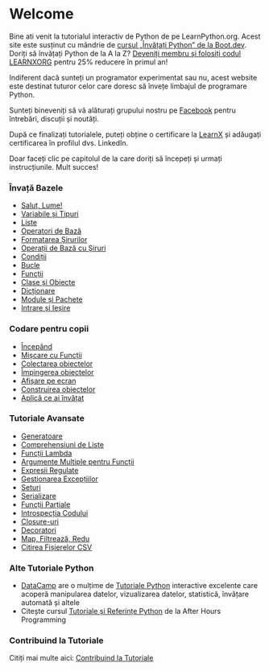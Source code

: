 # Welcome

Bine ati venit la tutorialul interactiv de Python de pe LearnPython.org. Acest site este susținut cu mândrie de [cursul „Învățați Python” de la Boot.dev](https://www.boot.dev/courses/learn-python?promo=LEARNXORG). Doriți să învățați Python de la A la Z? [Deveniți membru și folosiți codul LEARNXORG](https://www.boot.dev/pricing?promo=LEARNXORG) pentru 25% reducere în primul an!

Indiferent dacă sunteți un programator experimentat sau nu, acest website este destinat tuturor celor care doresc să învețe limbajul de programare Python.<br>

Sunteți bineveniți să vă alăturați grupului nostru pe <a href="http://www.facebook.com/groups/180708015327157/">Facebook</a> pentru întrebări, discuții și noutăți.

După ce finalizați tutorialele, puteți obține o certificare la [LearnX](https://www.learnx.org) și adăugați certificarea în profilul dvs. LinkedIn.

Doar faceți clic pe capitolul de la care doriți să începeți și urmați instrucțiunile. Mult succes!<br>

### Învață Bazele

- [Salut, Lume!](Hello,%20World!)
- [Variabile și Tipuri](Variables%20and%20Types)
- [Liste](Lists)
- [Operatori de Bază](Basic%20Operators)
- [Formatarea Șirurilor](String%20Formatting)
- [Operații de Bază cu Șiruri](Basic%20String%20Operations)
- [Condiții](Conditions)
- [Bucle](Loops)
- [Funcții](Functions)
- [Clase și Obiecte](Classes%20and%20Objects)
- [Dicționare](Dictionaries)
- [Module și Pachete](Modules%20and%20Packages)
- [Intrare și Ieșire](Input%20and%20Output)

### Codare pentru copii

- [Începând](https://codingforkids.io/play/python/intro-level1)
- [Mișcare cu Funcții](https://codingforkids.io/play/python/intro-level2)
- [Colectarea obiectelor](https://codingforkids.io/play/python/intro-level3)
- [Împingerea obiectelor](https://codingforkids.io/play/python/intro-level4)
- [Afișare pe ecran](https://codingforkids.io/play/python/intro-level5)
- [Construirea obiectelor](https://codingforkids.io/play/python/intro-level6)
- [Aplică ce ai învățat](https://codingforkids.io/play/python/intro-level7)

### Tutoriale Avansate

- [Generatoare](Generators)
- [Comprehensiuni de Liste](List%20Comprehensions)
- [Funcții Lambda](Lambda%20functions)
- [Argumente Multiple pentru Funcții](Multiple%20Function%20Arguments)
- [Expresii Regulate](Regular%20Expressions)
- [Gestionarea Excepțiilor](Exception%20Handling)
- [Seturi](Sets)
- [Serializare](Serialization)
- [Funcții Parțiale](Partial%20functions)
- [Introspecția Codului](Code%20Introspection)
- [Closure-uri](Closures)
- [Decoratori](Decorators)
- [Map, Filtrează, Redu](Map,%20Filter,%20Reduce)
- [Citirea Fișierelor CSV](Parsing%20CSV%20Files)

### Alte Tutoriale Python

- [DataCamp](https://datacamp.pxf.io/c/67577/1012793/13294?sharedId=learnpython.org) are o mulțime de [Tutoriale Python](https://datacamp.pxf.io/c/67577/1012793/13294?sharedId=learnpython.org) interactive excelente care acoperă manipularea datelor, vizualizarea datelor, statistică, învățare automată și altele
- Citește cursul [Tutoriale și Referințe Python](http://www.afterhoursprogramming.com/index.php?article=181) de la After Hours Programming

### Contribuind la Tutoriale

Citiți mai multe aici: [Contribuind la Tutoriale](Contributing%20Tutorials)